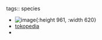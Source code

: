 tags:: species

- ![image](https://ipfs.io/ipfs/QmZBsfkQgiV2gLuSeTjJdJ6R66hhPcLVMBi3VDZQnVtSCx){:height 961, :width 620}
- [tokopedia](https://www.tokopedia.com/eenkshop/bahan-bonsai-hoop-pine-araucaria-cunninghamii-size-b?extParam=ivf%3Dfalse%26src%3Dsearch)
-